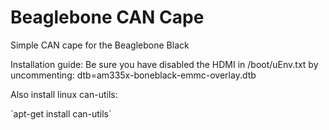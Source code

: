 # Beaglebone CAN Cape
Simple CAN cape for the Beaglebone Black

Installation guide:
Be sure you have disabled the HDMI in /boot/uEnv.txt by uncommenting:
dtb=am335x-boneblack-emmc-overlay.dtb

Also install linux can-utils:
<p>
`apt-get install can-utils`
</p>
